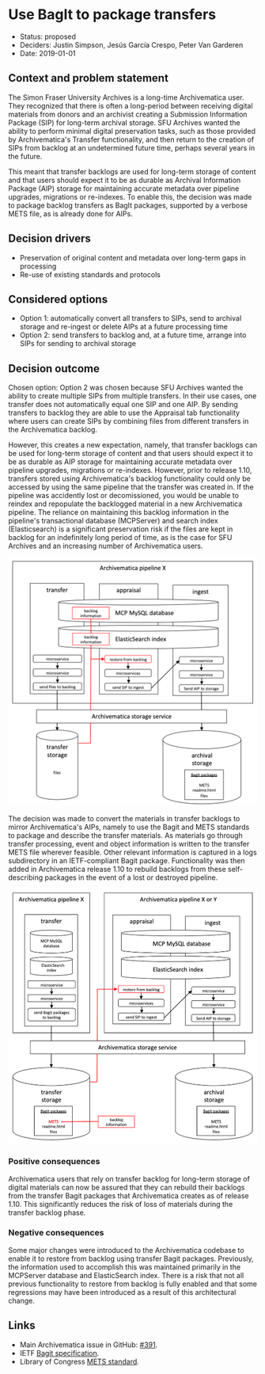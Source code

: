 # Use BagIt to package transfers

* Status: proposed
* Deciders: Justin Simpson, Jesús García Crespo, Peter Van Garderen
* Date: 2019-01-01

## Context and problem statement

The Simon Fraser University Archives is a long-time Archivematica user. They
recognized that there is often a long-period between receiving digital materials
from donors and an archivist creating a Submission Information Package (SIP) for
long-term archival storage. SFU Archives wanted the ability to perform minimal
digital preservation tasks, such as those provided by Archivematica's Transfer
functionality, and then return to the creation of SIPs from backlog at an
undetermined future time, perhaps several years in the future. 

This meant that transfer backlogs are used for long-term storage of content and
that users should expect it to be as durable as Archival Information Package (AIP)
storage for maintaining accurate metadata over pipeline upgrades, migrations or
re-indexes. To enable this, the decision was made to package backlog transfers as
BagIt packages, supported by a verbose METS file, as is already done for AIPs.

## Decision drivers

* Preservation of original content and metadata over long-term gaps in
  processing
* Re-use of existing standards and protocols

## Considered options

* Option 1: automatically convert all transfers to SIPs, send to archival
  storage and re-ingest or delete AIPs at a future processing time
* Option 2: send transfers to backlog and, at a future time, arrange into SIPs
  for sending to archival storage

## Decision outcome

Chosen option: Option 2 was chosen because SFU Archives wanted the ability to
create multiple SIPs from multiple transfers. In their use cases, one transfer
does not automatically equal one SIP and one AIP. By sending transfers to
backlog they are able to use the Appraisal tab functionality where users can
create SIPs by combining files from different transfers in the Archivematica
backlog. 

However, this creates a new expectation, namely, that transfer
backlogs can be used for long-term storage of content and that users should
expect it to be as durable as AIP storage for maintaining accurate metadata
over pipeline upgrades, migrations or re-indexes. However, prior to release
1.10, transfers stored using Archivematica's backlog functionality could only be
accessed by using the same pipeline that the transfer was created in. If the
pipeline was accidently lost or decomissioned, you would be unable to reindex
and repopulate the backlogged material in a new Archivematica pipeline. The
reliance on maintaining this backlog information in the pipeline's transactional
database (MCPServer) and search index (Elasticsearch) is a significant
preservation risk if the files are kept in backlog for an indefinitely long
period of time, as is the case for SFU Archives and an increasing number of
Archivematica users.

![before_archivematica_backlog](/assets/before_archivematica_backlog.png)

The decision was made to convert the materials in transfer backlogs to mirror
Archivematica's AIPs, namely to use the Bagit and METS standards to
package and describe the transfer materials. As materials go through transfer
processing, event and object information is written to the transfer METS file
wherever feasible. Other relevant information is captured in a logs subdirectory
in an IETF-compliant Bagit package. Functionality was then added in Archivematica
release 1.10 to rebuild backlogs from these self-describing packages in the event
of a lost or destroyed pipeline.

![after_archivematica_backlog](/assets/after_archivematica_backlog.png)

### Positive consequences

Archivematica users that rely on transfer backlog for long-term storage of 
digital materials can now be assured that they can rebuild their backlogs from
the transfer Bagit packages that Archivematica creates as of release 1.10. This
significantly reduces the risk of loss of materials during the transfer backlog
phase.

### Negative consequences

Some major changes were introduced to the Archivematica codebase to enable it
to restore from backlog using transfer Bagit packages. Previously, the
information used to accomplish this was maintained primarily in the MCPServer
database and ElasticSearch index. There is a risk that not all previous
functionality to restore from backlog is fully enabled and that some 
regressions may have been introduced as a result of this architectural change.

## Links

* Main Archivematica issue in GitHub: [#391][0].
* IETF [Bagit specification][1].
* Library of Congress [METS standard][2].

[0]: https://github.com/archivematica/Issues/issues/391
[1]: https://tools.ietf.org/html/rfc8493
[2]: http://www.loc.gov/standards/mets/
